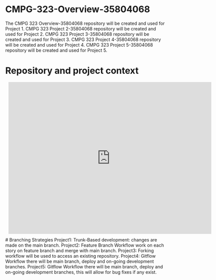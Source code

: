 # CMPG-323-Overview-35804068
The CMPG 323 Overview-35804068 repository will be created and used for Project 1.
CMPG 323 Project 2-35804068 repository will be created and used for Project 2.
CMPG 323 Project 3-35804068 repository will be created and used for Project 3.
CMPG 323 Project 4-35804068 repository will be created and used for Project 4.
CMPG 323 Project 5-35804068 repository will be created and used for Project 5.

# Repository and project context
<div style="width: 640px; height: 480px; margin: 10px; position: relative;"><iframe allowfullscreen frameborder="0" style="width:640px; height:480px" src="https://lucid.app/documents/embedded/1a485c7e-89b3-4165-b03e-ccaf745095e1" id="eCSiDnT-iAKe"></iframe></div>
# Branching Strategies
Project1: Trunk-Based development: changes are made on the main branch.
Project2: Feature Branch Workflow work on each story on feature branch and merge with main branch.
Project3: Forking workflow will be used to access an existing repository.
Project4: Gitflow Workflow there will be main branch, deploy and on-going development branches.
Project5: Gitflow Workflow there will be main branch, deploy and on-going development branches, this will allow for bug fixes if any exist.
